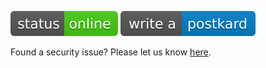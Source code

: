 <img src="/readme/status.svg"/> <a href="https://postkard.cc"><img src="/readme/write.svg"/></a>

Found a security issue? Please let us know <a href="https://github.com/postkard/postkard.github.io/issues">here</a>.

